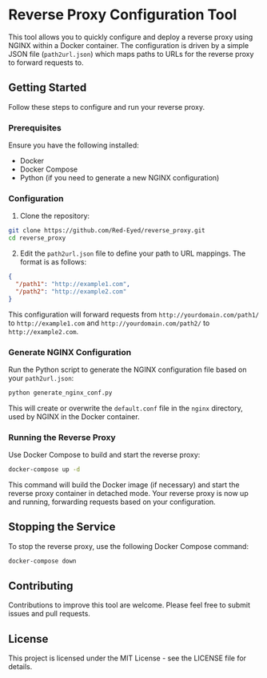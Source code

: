 # Reverse Proxy Configuration Tool

This tool allows you to quickly configure and deploy a reverse proxy using NGINX within a Docker container. The configuration is driven by a simple JSON file (`path2url.json`) which maps paths to URLs for the reverse proxy to forward requests to.

## Getting Started

Follow these steps to configure and run your reverse proxy.

### Prerequisites

Ensure you have the following installed:
- Docker
- Docker Compose
- Python (if you need to generate a new NGINX configuration)

### Configuration

1. Clone the repository:
```bash
git clone https://github.com/Red-Eyed/reverse_proxy.git
cd reverse_proxy
```

2. Edit the `path2url.json` file to define your path to URL mappings. The format is as follows:
```json
{
  "/path1": "http://example1.com",
  "/path2": "http://example2.com"
}
```
This configuration will forward requests from `http://yourdomain.com/path1/` to `http://example1.com` and `http://yourdomain.com/path2/` to `http://example2.com`.

### Generate NGINX Configuration

Run the Python script to generate the NGINX configuration file based on your `path2url.json`:

```bash
python generate_nginx_conf.py
```

This will create or overwrite the `default.conf` file in the `nginx` directory, used by NGINX in the Docker container.

### Running the Reverse Proxy

Use Docker Compose to build and start the reverse proxy:

```bash
docker-compose up -d
```

This command will build the Docker image (if necessary) and start the reverse proxy container in detached mode. Your reverse proxy is now up and running, forwarding requests based on your configuration.

## Stopping the Service

To stop the reverse proxy, use the following Docker Compose command:

```bash
docker-compose down
```

## Contributing

Contributions to improve this tool are welcome. Please feel free to submit issues and pull requests.

## License

This project is licensed under the MIT License - see the LICENSE file for details.
